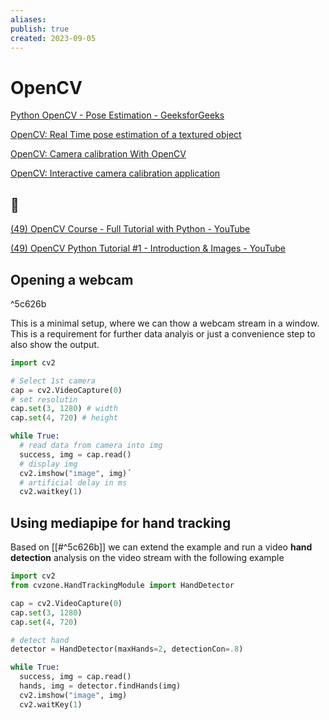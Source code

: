 ```yaml
---
aliases: 
publish: true
created: 2023-09-05
---
```

# OpenCV

[Python OpenCV - Pose Estimation - GeeksforGeeks](https://www.geeksforgeeks.org/python-opencv-pose-estimation/)

[OpenCV: Real Time pose estimation of a textured object](https://docs.opencv.org/4.x/dc/d2c/tutorial_real_time_pose.html)

[OpenCV: Camera calibration With OpenCV](https://docs.opencv.org/4.x/d4/d94/tutorial_camera_calibration.html)

[OpenCV: Interactive camera calibration application](https://docs.opencv.org/4.x/d7/d21/tutorial_interactive_calibration.html)

## 📼

[(49) OpenCV Course - Full Tutorial with Python - YouTube](https://www.youtube.com/watch?v=oXlwWbU8l2o)

[(49) OpenCV Python Tutorial #1 - Introduction & Images - YouTube](https://www.youtube.com/watch?v=qCR2Weh64h4&list=PLzMcBGfZo4-lUA8uGjeXhBUUzPYc6vZRn)


## Opening a webcam 

^5c626b

This is a minimal setup, where we can thow a webcam stream in a window. This is a requirement for further data analyis or just a convenience step to also show the output. 


```python
import cv2

# Select 1st camera
cap = cv2.VideoCapture(0)
# set resolutin
cap.set(3, 1280) # width
cap.set(4, 720) # height

while True:
  # read data from camera into img
  success, img = cap.read()
  # display img
  cv2.imshow("image", img)́
  # artificial delay in ms
  cv2.waitkey(1) 
```


## Using mediapipe for hand tracking

Based on [[#^5c626b]] we can extend the example and run a video **hand detection** analysis on the video stream with the following example

```python
import cv2
from cvzone.HandTrackingModule import HandDetector

cap = cv2.VideoCapture(0)
cap.set(3, 1280)
cap.set(4, 720)

# detect hand
detector = HandDetector(maxHands=2, detectionCon=.8)

while True:
  success, img = cap.read()
  hands, img = detector.findHands(img)
  cv2.imshow("image", img)
  cv2.waitKey(1)
```
